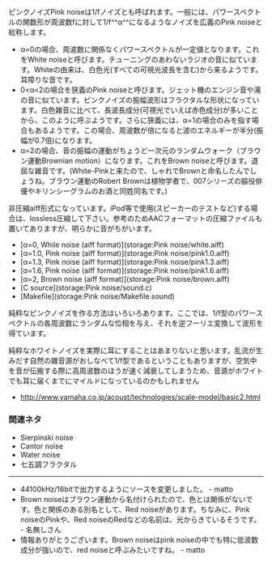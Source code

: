 ピンクノイズPink noiseは1/fノイズとも呼ばれます。一般には、パワースペクトルの関数形が周波数fに対して1/f^^α^^になるようなノイズを広義のPink noiseと総称します。

* α=0の場合、周波数に関係なくパワースペクトルが一定値となります。これをWhite noiseと呼びます。チューニングのあわないラジオの音に似ています。Whiteの由来は、白色光(すべての可視光波長を含む)から来るようです。耳障りな音です。
* 0<α<2の場合を狭義のPink noiseと呼びます。ジェット機のエンジン音や滝の音に似ています。ピンクノイズの振幅波形はフラクタルな形状になっています。白色雑音に比べて、長波長成分(可視光でいえば赤色成分)が多いことから、このように呼ぶようです。さらに狭義には、α=1の場合のみを指す場合もあるようです。この場合、周波数が倍になると波のエネルギーが半分(振幅が0.7倍)になります。
* α=2の場合、音の振幅の運動がちょうど一次元のランダムウォーク（ブラウン運動Brownian motion）になります。これをBrown noiseと呼びます。退屈な雑音です。(White-Pinkと来たので、しゃれでBrownと命名したんでしょうね。ブラウン運動のRobert Brownは植物学者で、007シリーズの脇役俳優やキリンシーグラムのお酒と同姓同名です。)


非圧縮aiff形式になっています。iPod等で使用(スピーカーのテストなど)する場合は、lossless圧縮して下さい。参考のためAACフォーマットの圧縮ファイルも置いてありますが、明らかに音がちがいます。



* [α=0, While noise (aiff format)](storage:Pink noise/white.aiff)
* [α=1.0, Pink noise (aiff format)](storage:Pink noise/pink1.0.aiff)
* [α=1.3, Pink noise (aiff format)](storage:Pink noise/pink1.3.aiff) 
* [α=1.6, Pink noise (aiff format)](storage:Pink noise/pink1.6.aiff) 
* [α=2, Brown noise (aiff format)](storage:Pink noise/brown.aiff)
* [C source](storage:Pink noise/sound.c)
* [Makefile](storage:Pink noise/Makefile.sound)


純粋なピンクノイズを作る方法はいろいろあります。ここでは、1/f型のパワースペクトルの各周波数にランダムな位相を与え、それを逆フーリエ変換して波形を得ています。



純粋なホワイトノイズを実際に耳にすることはあまりないと思います。乱流が生みだす自然の雑音源がおしなべて1/f型であるということもありますが、空気中を音が伝搬する際に高周波数のほうが速く減衰してしまうため、音源がホワイトでも耳に届くまでにマイルドになっているのかもしれません

* http://www.yamaha.co.jp/acoust/technologies/scale-model/basic2.html


### 関連ネタ

* Sierpinski noise
* Cantor noise
* Water noise
* 七五調フラクタル
----

* 44100kHz/16bitで出力するようにソースを変更しました。 - matto 
* Brown noiseはブラウン運動から名付けられたので、色とは関係がないです。色と関係のある別名として、Red noiseがあります。ちなみに、Pink noiseのPinkや、Red noiseのRedなどの名前は、光からきているそうです。 - 名無しさん 
* 情報ありがとうございます。Brown noiseはpink noiseの中でも特に低波数成分が強いので、red noiseと呼ぶみたいですね。 - matto 
<!--  -->




